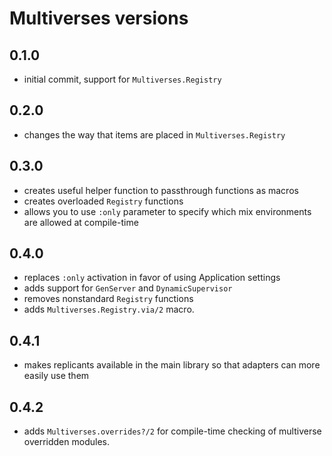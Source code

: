 # Multiverses versions

## 0.1.0

- initial commit, support for `Multiverses.Registry`

## 0.2.0

- changes the way that items are placed in `Multiverses.Registry`

## 0.3.0

- creates useful helper function to passthrough functions as macros
- creates overloaded `Registry` functions
- allows you to use `:only` parameter to specify which mix environments
  are allowed at compile-time

## 0.4.0

- replaces `:only` activation in favor of using Application settings
- adds support for `GenServer` and `DynamicSupervisor`
- removes nonstandard `Registry` functions
- adds `Multiverses.Registry.via/2` macro.

## 0.4.1

- makes replicants available in the main library so that adapters can
  more easily use them

## 0.4.2

- adds `Multiverses.overrides?/2` for compile-time checking of
  multiverse overridden modules.
